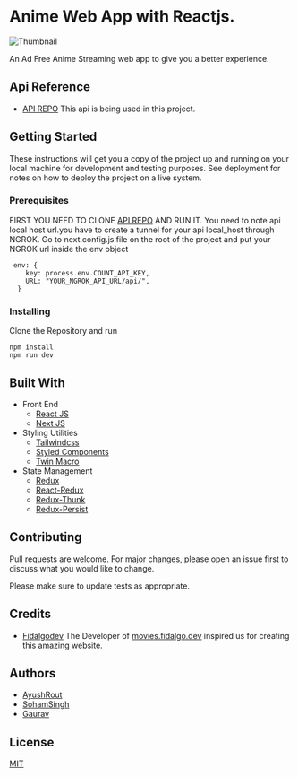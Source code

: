 # Anime Web App with Reactjs.

![Thumbnail](https://user-images.githubusercontent.com/40962136/232327362-7119a868-5c7a-47a8-a4d5-9b5f2a6dab14.png)

An Ad Free Anime Streaming web app to give you a better experience.

## Api Reference

- [API REPO](https://github.com/routayush1/animexninja-api)
  This api is being used in this project.

## Getting Started

These instructions will get you a copy of the project up and running on your local machine for development and testing purposes. See deployment for notes on how to deploy the project on a live system.

### Prerequisites
FIRST YOU NEED TO CLONE [API REPO](https://github.com/routayush1/animexninja-api) AND RUN IT.
You need to note api local host url.you have to create a tunnel for your api local_host through NGROK.
Go to next.config.js file on the root of the project and put your NGROK url inside the env object


```
 env: {
    key: process.env.COUNT_API_KEY,
    URL: "YOUR_NGROK_API_URL/api/",
  }
```

### Installing
Clone the Repository and run
```
npm install
npm run dev
```


## Built With

- Front End
  - [React JS](https://reactjs.org/)
  - [Next JS](https://nextjs.org/)
- Styling Utilities
  - [Tailwindcss](https://tailwindcss.com/)
  - [Styled Components](https://www.styled-components.com)
  - [Twin Macro](https://www.npmjs.com/package/twin.macro)
- State Management
  - [Redux](https://redux.js.org/)
  - [React-Redux](https://react-redux.js.org/)
  - [Redux-Thunk](https://github.com/reduxjs/redux-thunk)
  - [Redux-Persist](https://github.com/rt2zz/redux-persist#readme)

## Contributing

Pull requests are welcome. For major changes, please open an issue first to discuss what you would like to change.

Please make sure to update tests as appropriate.

## Credits

- [Fidalgodev](https://github.com/fidalgodev)
  The Developer of [movies.fidalgo.dev](https://movies.fidalgo.dev/discover/Popular) inspired us for creating this amazing website.

## Authors

- [AyushRout](https://github.com/routayush1)
- [SohamSingh](https://github.com/sohamsingh29)
- [Gaurav](https://github.com/gauravdh9)

## License

[MIT](https://choosealicense.com/licenses/mit/)
